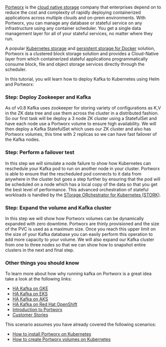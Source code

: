 [Portworx](https://portworx.com/) is the [cloud native storage](https://portworx.com/cloud-native-storage/) company that enterprises depend on to reduce the cost and complexity of rapidly deploying containerized applications across multiple clouds and on-prem environments. With Portworx, you can manage any database or stateful service on any infrastructure using any container scheduler. You get a single data management layer for all of your stateful services, no matter where they run. 

A popular [Kubernetes storage](https://portworx.com/use-case/kubernetes-storage/) and [persistent storage for Docker](https://portworx.com/use-case/docker-persistent-storage/) solution, Portworx is a clustered block storage solution and provides a Cloud-Native layer from which containerized stateful applications programmatically consume block, file and object storage services directly through the scheduler.

In this tutorial, you will learn how to deploy Kafka to Kubernetes using Helm and Portworx:

### Step: Deploy Zookeeper and Kafka

As of v0.8 Kafka uses zookeeper for storing variety of configurations as K,V in the ZK data tree and use them across the cluster in a distributed fashion. So our first task will be deploy a 3 node ZK cluster using a StatefulSet and have each node use a Portworx volume to ensure high availability. We will then deploy a Kafka StatefulSet which uses our ZK cluster and also has Portworx volumes, this time with 2 replicas so we can have fast failover of the Kafka nodes.


### Step: Perform a failover test

In this step we will simulate a node failure to show how Kubernetes can reschedule your Kafka pod to run on another node in your cluster. Portworx is able to ensure that the rescheduled pod connects to it data from anywhere in the cluster but goes a step further by ensuring that the pod will be scheduled on a node which has a local copy of the data so that you get the best level of performance. This advanced orchestration of stateful workloads is handled by the [STorage ORchestrator for Kubernetes (STORK)](https://github.com/libopenstorage/stork/).


### Step: Expand the volume and Kafka cluster

In this step we will show how Portworx volumes can be dynamically expanded with zero downtime. Portworx are thinly provisioned and the size of the PVC is used as a maximum size. Once you reach this upper limit on the size of your Kafka database you can easily perform this operation to add more capacity to your volume. We will also expand our Kafka cluster from one to three nodes so that we can show how to snapshot entire clusters in the next and final step.



### Other things you should know

To learn more about how why running kafka on Portworx is a great idea take a look at the following links:
* [HA Kafka on GKE](https://portworx.com/run-ha-kafka-google-kubernetes-engine/)
* [HA Kafka on EKS](https://portworx.com/run-ha-kafka-amazon-elastic-container-service-kubernetes/)
* [HA Kafka on AKS](https://portworx.com/run-ha-kafka-azure-kubernetes-service/)
* [HA Kafka on Red Hat OpenShift](https://portworx.com/run-ha-kafka-red-hat-openshift/)
* [Introduction to Portworx](https://portworx.com/products/introduction/)
* [Customer Stories](https://portworx.com/customers/)


This scenario assumes you have already covered the following scenarios:
* [How to install Portworx on Kubernetes](https://www.katacoda.com/portworx/scenarios/deploy-px-k8s)
* [How to create Portworx volumes on Kubernetes](https://www.katacoda.com/portworx/scenarios/px-k8s-vol-basic)
